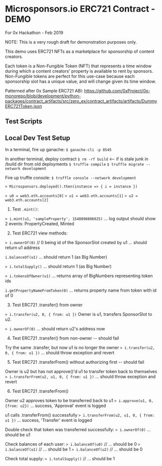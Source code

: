 # Microsponsors.io ERC721 Contract - DEMO
For 0x Hackathon - Feb 2019

NOTE:
This is a very rough draft for demonstration purposes only.

This demo uses ERC721 NFTs as a marketplace for sponsorship of content creators.

Each token is a Non-Fungible Token (NFT) that represents a time window during
which a content creators' property is available to rent by sponsors.
Non-Fungible tokens are perfect for this use-case because each sponsorship
slot has a unique value, and will change given its time window.

Patterned after 0x Sample ERC721 ABI:
https://github.com/0xProject/0x-monorepo/blob/development/python-packages/contract_artifacts/src/zero_ex/contract_artifacts/artifacts/DummyERC721Token.json

## Test Scripts

## Local Dev Test Setup
In a terminal, fire up ganache:
`$ ganache-cli -p 8545`

In another terminal, deploy contract
`$ rm -rf build` <-- if is stale junk in /build dir from old deployments
`$ truffle compile`
`$ truffle migrate --network development`

Fire up truffle console:
`$ truffle console --network development`

`> Microsponsors.deployed().then(instance => { i = instance })`

`> u0 = web3.eth.accounts[0]`
`> u1 = web3.eth.accounts[1]`
`> u2 = web3.eth.accounts[2]`

1. Test `.mint()`:

`> i.mint(u1, 'sampleProperty', 1548890806025)`
... log output should show 2 events: PropertyCreated, Minted


2. Test ERC721 view methods:

`> i.ownerOf(0)` // 0 being id of the SponsorSlot created by u1
... should return u1 address

`i.balanceOf(u1)`
... should return 1 (as Big Number)

`> i.totalSupply()`
... should return 1 (as Big Number)

`> i.tokensOfOwner(u1)`
... returns array of BigNumbers representing token ids

`i.getPropertyNameFromToken(0)`
... returns property name from token with id of 0

3. Test ERC721 .transfer() from owner

`> i.transfer(u2, 0, { from: u1 })`
Owner is u1, transfers SponsorSlot to u2.

`> i.ownerOf(0)`
... should return u2's address now


4. Test ERC721 .transfer() from non-owner -- should fail

Try the same .transfer, but now u1 is no longer the owner
`> i.transfer(u2, 0, { from: u1 })`
... should throw exception and revert


5. Test ERC721 .transferFrom() without authorizing first -- should fail

Owner is u2 but has not approve()'d u1 to transfer token back to themselves
`> i.transferFrom(u2, u1, 0, { from: u1 })`
... should throw exception and revert


6. Test ERC721 .transferFrom()

Owner u2 approves token to be transferred back to u1
`> i.approve(u1, 0, {from: u2})`
... success, 'Approval' event is logged

u1 calls .transferFrom() successfully
`> i.transferFrom(u2, u1, 0, { from: u1 })`
... success, 'Transfer' event is logged

Double check that token was transferred successfully:
`> i.ownerOf(0)`
... should be u1

Check balances of each user:
`> i.balanceOf(u0)` // ... should be 0
`> i.balanceOf(u1)` // ... should be 1
`> i.balanceOf(u2)` // ... should be 0

Check total supply:
`> i.totalSupply()` // ... should be 1



